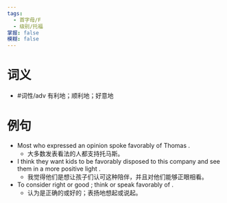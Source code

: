 ```yaml
---
tags:
  - 首字母/F
  - 级别/托福
掌握: false
模糊: false
---
```

# 词义
- #词性/adv  有利地；顺利地；好意地
# 例句
- Most who expressed an opinion spoke favorably of Thomas .
	- 大多数发表看法的人都支持托马斯。
- I think they want kids to be favorably disposed to this company and see them in a more positive light .
	- 我觉得他们是想让孩子们认可这种陪伴，并且对他们能够正眼相看。
- To consider right or good ; think or speak favorably of .
	- 认为是正确的或好的；表扬地想起或说起。
